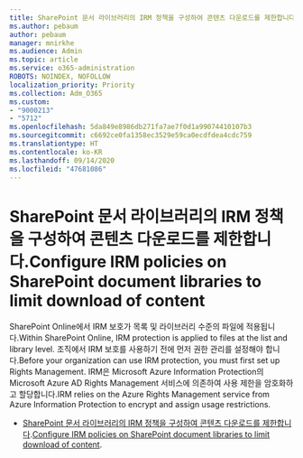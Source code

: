 ```yaml
---
title: SharePoint 문서 라이브러리의 IRM 정책을 구성하여 콘텐츠 다운로드를 제한합니다.
ms.author: pebaum
author: pebaum
manager: mnirkhe
ms.audience: Admin
ms.topic: article
ms.service: o365-administration
ROBOTS: NOINDEX, NOFOLLOW
localization_priority: Priority
ms.collection: Adm_O365
ms.custom:
- "9000213"
- "5712"
ms.openlocfilehash: 5da849e8986db271fa7ae7f0d1a99074410107b3
ms.sourcegitcommit: c6692ce0fa1358ec3529e59ca0ecdfdea4cdc759
ms.translationtype: HT
ms.contentlocale: ko-KR
ms.lasthandoff: 09/14/2020
ms.locfileid: "47681086"
---
```

# <a name="configure-irm-policies-on-sharepoint-document-libraries-to-limit-download-of-content"></a><span data-ttu-id="d08e4-102">SharePoint 문서 라이브러리의 IRM 정책을 구성하여 콘텐츠 다운로드를 제한합니다.</span><span class="sxs-lookup"><span data-stu-id="d08e4-102">Configure IRM policies on SharePoint document libraries to limit download of content</span></span>

<span data-ttu-id="d08e4-103">SharePoint Online에서 IRM 보호가 목록 및 라이브러리 수준의 파일에 적용됩니다.</span><span class="sxs-lookup"><span data-stu-id="d08e4-103">Within SharePoint Online, IRM protection is applied to files at the list and library level.</span></span> <span data-ttu-id="d08e4-104">조직에서 IRM 보호를 사용하기 전에 먼저 권한 관리를 설정해야 합니다.</span><span class="sxs-lookup"><span data-stu-id="d08e4-104">Before your organization can use IRM protection, you must first set up Rights Management.</span></span> <span data-ttu-id="d08e4-105">IRM은 Microsoft Azure Information Protection의 Microsoft Azure AD Rights Management 서비스에 의존하여 사용 제한을 암호화하고 할당합니다.</span><span class="sxs-lookup"><span data-stu-id="d08e4-105">IRM relies on the Azure Rights Management service from Azure Information Protection to encrypt and assign usage restrictions.</span></span>

- <span data-ttu-id="d08e4-106">[SharePoint 문서 라이브러리의 IRM 정책을 구성하여 콘텐츠 다운로드를 제한합니다](https://docs.microsoft.com/microsoft-365/compliance/set-up-irm-in-sp-admin-center).</span><span class="sxs-lookup"><span data-stu-id="d08e4-106">[Configure IRM policies on SharePoint document libraries to limit download of content](https://docs.microsoft.com/microsoft-365/compliance/set-up-irm-in-sp-admin-center).</span></span>
